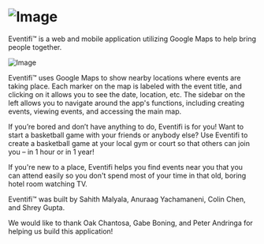 ![Image](https://raw.github.com/Eventifi/Eventifi/master/readmepics/header.png)
=======
Eventifi™ is a web and mobile application utilizing Google Maps to help bring people together.

![Image](https://raw.github.com/Eventifi/Eventifi/master/readmepics/1.png)

Eventifi™ uses Google Maps to show nearby locations where events are taking place. Each marker on the map is labeled with the event title, and clicking on it allows you to see the date, location, etc. The sidebar on the left allows you to navigate around the app's functions, including creating events, viewing events, and accessing the main map.

If you’re bored and don’t have anything to do, Eventifi is for you! Want to start a basketball game with your friends or anybody else? Use Eventifi to create a basketball game at your local gym or court so that others can join you – in 1 hour or in 1 year!

If you're new to a place, Eventifi helps you find events near you that you can attend easily so you don't spend most of your time in that old, boring hotel room watching TV.

Eventifi™ was built by Sahith Malyala, Anuraag Yachamaneni, Colin Chen, and Shrey Gupta. 

We would like to thank Oak Chantosa, Gabe Boning, and Peter Andringa for helping us build this application!
